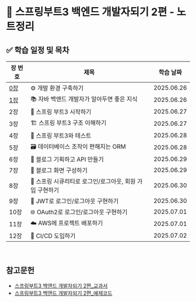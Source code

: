 # 📘 스프링부트3 백엔드 개발자되기 2편 - 노트정리

## ✅ 학습 일정 및 목차

| 장 번호 | 제목                                                              | 학습 날짜       |
|--------|------------------------------------------------------------------|----------------|
| [0장](https://github.com/juho-creator/SpringBoot101/blob/main/0%EC%9E%A5/chapter0.md)     | ⚙️ 개발 환경 구축하기                                               | 2025.06.26     |
| [1장](https://github.com/juho-creator/SpringBoot101/blob/main/1%EC%9E%A5/chapter1.md)     | 📚 자바 백엔드 개발자가 알아두면 좋은 지식                           | 2025.06.26     |
| 2장     | 🚀 스프링 부트3 시작하기                                            | 2025.06.27     |
| 3장     | 🏗️ 스프링 부트3 구조 이해하기                                        | 2025.06.27     |
| 4장     | 🧪 스프링 부트3와 테스트                                            | 2025.06.28     |
| 5장     | 🗃️ 데이터베이스 조작이 편해지는 ORM                                    | 2025.06.28     |
| 6장     | 📝 블로그 기획하고 API 만들기                                       | 2025.06.29     |
| 7장     | 🎨 블로그 화면 구성하기                                            | 2025.06.29     |
| 8장     | 🔐 스프링 시큐리티로 로그인/로그아웃, 회원 가입 구현하기              | 2025.06.30     |
| 9장     | 🔑 JWT로 로그인/로그아웃 구현하기                                   | 2025.06.30     |
| 10장    | 🌐 OAuth2로 로그인/로그아웃 구현하기                                | 2025.07.01     |
| 11장    | ☁️ AWS에 프로젝트 배포하기                                          | 2025.07.01     |
| 12장    | 🔁 CI/CD 도입하기                                                  | 2025.07.02     |

</br>

## 참고문헌
- [스프링부트3 백앤드 개발자되기 2편_교과서](https://www.yes24.com/Product/Goods/125668284)
- [스프링부트3 백앤드 개발자되기 2편_예제코드](https://github.com/shinsunyoung/springboot-developer-2rd)



